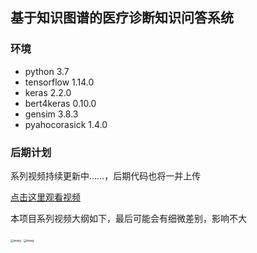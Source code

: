 ## 基于知识图谱的医疗诊断知识问答系统

### 环境

- python    3.7
- tensorflow   1.14.0
- keras    2.2.0
- bert4keras   0.10.0
- gensim   3.8.3
- pyahocorasick   1.4.0

### 后期计划

系列视频持续更新中……，后期代码也将一并上传

[点击这里观看视频](https://www.bilibili.com/video/BV1ev4y1o7zj/)

本项目系列视频大纲如下，最后可能会有细微差别，影响不大

<img src="./img/4.png" alt="imang" style="zoom:30%;" />

<img src="./img/5.png" alt="imang" style="zoom:30%;" />
